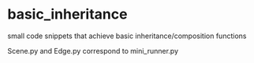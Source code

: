 # basic_inheritance
small code snippets that achieve basic inheritance/composition functions

Scene.py and Edge.py correspond to mini_runner.py 

